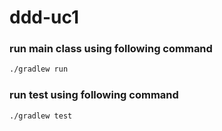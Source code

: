 # ddd-uc1

### run main class using following command
```bash
./gradlew run
```

### run test using following command
```bash
./gradlew test
```
